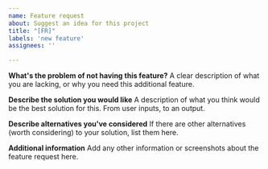 ```yaml
---
name: Feature request
about: Suggest an idea for this project
title: "[FR]"
labels: 'new feature'
assignees: ''

---
```


**What's the problem of not having this feature?**
A clear description of what you are lacking, or why you need this additional feature.

**Describe the solution you would like**
A description of what you think would be the best solution for this. From user inputs, to an output.

**Describe alternatives you've considered**
If there are other alternatives (worth considering) to your solution, list them here. 

**Additional information**
Add any other information or screenshots about the feature request here.
